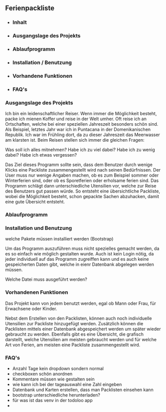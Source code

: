 ## Ferienpackliste

* ### Inhalt
* ### Ausgangslage des Projekts
* ### Ablaufprogramm
* ### Installation / Benutzung
* ### Vorhandene Funktionen
* ### FAQ's




### Ausgangslage des Projekts

Ich bin ein leidenschaftlicher Reiser. Wenn immer die Möglichkeit besteht, packe ich mienen Koffer
und reise in der Welt umher. Oft reise ich an Ortschaften, welche bei einer speziellen Jahreszeit besonders schön sind.
Als Beispiel, letztes Jahr war ich in Puntacana in der Domenikanischen Republik. Ich war im Frühling dort,
da zu dieser Jahreszeit das Meerwasser am klarsten ist. Beim Reisen stellen sich immer die gleichen Fragen:

Was soll ich alles mitnehmen?
Habe ich zu viel dabei?
Habe ich zu wenig dabei?
Habe ich etwas vergessen?

Das Ziel dieses Programm sollte sein, dass dem Benutzer durch wenige Klicks eine Packliste zusammengestellt wird
nach seinen Bedürfnissen. Der User muss nur wenige Angaben machen, ob es zum Beispiel sommer oder Winterferien sind, oder 
ob es Sporetferien oder erholsame ferien sind. Das Programm schlägt dann unterschiedliche Utensilien vor, welche zur Reise
des Benutzers gut passen würde. So entsteht eine übersichtliche Packliste, wobei die Möglichkeit besteht, schon 
gepackte Sachen abzuhacken, damit eine gute Übersicht entsteht.

### Ablaufprogramm


### Installation und Benutzung

welche Pakete müssen installiert werden
(Bootstrap)

Um das Programm auszuführen muss nicht spezielles gemacht werden, da es so einfach wie möglich gestalten wurde.
Auch ist kein Login nötig, da jeder individuell auf das Programm zugreiffen kann und es auch keine gespeicherten Daten gibt,
welche in eienr Datenbank abgelegen werden müssen.

Welche Datei muss ausgeführt werden?

### Vorhandenen Funktionen

Das Projekt kann von jedem benutzt werden, egal ob Mann oder Frau, für Erwachsene oder Kinder.

Nebst dem Erstellen von den Packlisten, können auch noch individuelle Utensilien zur Packliste hinzugefügt werden.
Zusätzlich können die Packlisten mittels einer Datenbank abgespeichert werden um später wieder gebraucht zu werden.
Ebenfalls gibt es eine Übersicht, die grafisch darstellt, welche Utensilien am meisten gebraucht werden und für welche Art
von Ferien, am meisten eine Packliste zusammengestellt wird.

### FAQ's

- Anzahl Tage kein dropdown sondern normal
- checkboxen schön anordnen
- Kommentare müssen wie gestalten sein
- wie kann ich bei der tageauswahl eine Zahl eingeben
- Datenbank und Karten erstellen, dass man Packlisten einsehen kann
- bootstrap unterschiedliche herunterladen?
- für was ist das venv in der todoloo app
- 